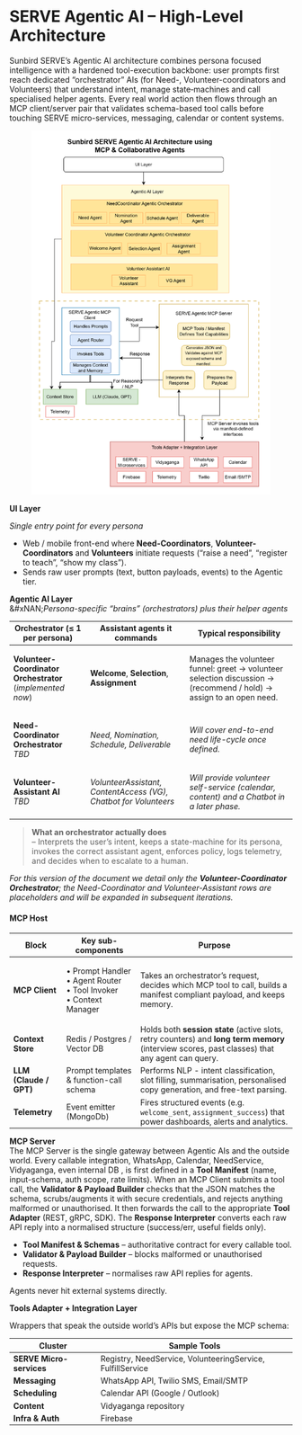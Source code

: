 # SERVE Agentic AI – High-Level Architecture

Sunbird SERVE’s Agentic AI architecture combines persona focused intelligence with a hardened tool-execution backbone: user prompts first reach dedicated “orchestrator” AIs (for Need-, Volunteer-coordinators and Volunteers) that understand intent, manage state‐machines and call specialised helper agents. Every real world action then flows through an MCP client/server pair that validates schema-based tool calls before touching SERVE micro-services, messaging, calendar or content systems.

<figure><img src="../.gitbook/assets/SERVE - Agentic AI.drawio (1).png" alt=""><figcaption></figcaption></figure>

**UI Layer**

_Single entry point for every persona_

* Web / mobile front-end where **Need-Coordinators**, **Volunteer-Coordinators** and **Volunteers** initiate requests (“raise a need”, “register to teach”, “show my class”).
* Sends raw user prompts (text, button payloads, events) to the Agentic tier.

**Agentic AI Layer**\
&#xNAN;_&#x50;ersona-specific “brains” (orchestrators) plus their helper agents_

| Orchestrator (≤ 1 per persona)                                                           | Assistant agents it commands                                     | Typical responsibility                                                                                              |
| ---------------------------------------------------------------------------------------- | ---------------------------------------------------------------- | ------------------------------------------------------------------------------------------------------------------- |
| <p><strong>Volunteer-Coordinator Orchestrator</strong><br>(<em>implemented now</em>)</p> | **Welcome**, **Selection**, **Assignment**                       | Manages the volunteer funnel: greet → volunteer selection discussion → (recommend / hold) → assign to an open need. |
| <p><strong>Need-Coordinator Orchestrator</strong><br><em>TBD</em></p>                    | _Need, Nomination, Schedule, Deliverable_                        | _Will cover end-to-end need life-cycle once defined._                                                               |
| <p><strong>Volunteer-Assistant AI</strong><br><em>TBD</em></p>                           | _VolunteerAssistant, ContentAccess (VG), Chatbot for Volunteers_ | _Will provide volunteer self-service (calendar, content) and a Chatbot in a later phase._                           |
|                                                                                          |                                                                  |                                                                                                                     |

> **What an orchestrator actually does**\
> – Interprets the user’s intent, keeps a state-machine for its persona, invokes the correct assistant agent, enforces policy, logs telemetry, and decides when to escalate to a human.

_For this version of the document we detail only the **Volunteer-Coordinator Orchestrator**; the Need-Coordinator and Volunteer-Assistant rows are placeholders and will be expanded in subsequent iterations._

#### MCP Host&#x20;

| Block                  | Key sub-components                                                               | Purpose                                                                                                                                         |
| ---------------------- | -------------------------------------------------------------------------------- | ----------------------------------------------------------------------------------------------------------------------------------------------- |
| **MCP Client**         | <p>• Prompt Handler<br>• Agent Router<br>• Tool Invoker<br>• Context Manager</p> | Takes an orchestrator’s request, decides which MCP tool to call, builds a manifest compliant payload, and keeps  memory.                        |
| **Context Store**      | Redis / Postgres / Vector DB                                                     | Holds both **session state** (active slots, retry counters) and **long term memory** (interview scores, past classes) that any agent can query. |
| **LLM (Claude / GPT)** | Prompt templates & function-call schema                                          | Performs NLP -  intent classification, slot filling, summarisation, personalised copy generation, and free-text parsing.                        |
| **Telemetry**          | Event emitter (MongoDb)                                                          | Fires structured events (e.g. `welcome_sent`, `assignment_success`) that power dashboards, alerts and analytics.                                |

**MCP Server**\
The MCP Server is the single gateway between Agentic AIs and the outside world. Every callable integration, WhatsApp, Calendar, NeedService, Vidyaganga, even internal DB , is first defined in a **Tool Manifest** (name, input-schema, auth scope, rate limits). When an MCP Client submits a tool call, the **Validator & Payload Builder** checks that the JSON matches the schema, scrubs/augments it with secure credentials, and rejects anything malformed or unauthorised. It then forwards the call to the appropriate **Tool Adapter** (REST, gRPC, SDK). The **Response Interpreter** converts each raw API reply into a normalised structure (success/err, useful fields only).&#x20;

* **Tool Manifest & Schemas** – authoritative contract for every callable tool.
* **Validator & Payload Builder** – blocks malformed or unauthorised requests.
* **Response Interpreter** – normalises raw API replies for agents.

Agents never hit external systems directly.

**Tools Adapter + Integration Layer**

Wrappers that speak the outside world’s APIs but expose the MCP schema:

| Cluster                  | Sample Tools                                               |
| ------------------------ | ---------------------------------------------------------- |
| **SERVE Micro-services** | Registry, NeedService, VolunteeringService, FulfillService |
| **Messaging**            | WhatsApp API, Twilio SMS, Email/SMTP                       |
| **Scheduling**           | Calendar API (Google / Outlook)                            |
| **Content**              | Vidyaganga repository                                      |
| **Infra & Auth**         | Firebase                                                   |
